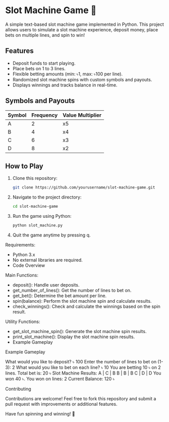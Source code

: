 # Slot Machine Game 🎰

A simple text-based slot machine game implemented in Python. This project allows users to simulate a slot machine experience, deposit money, place bets on multiple lines, and spin to win!

## Features

- Deposit funds to start playing.
- Place bets on 1 to 3 lines.
- Flexible betting amounts (min: ৳1, max: ৳100 per line).
- Randomized slot machine spins with custom symbols and payouts.
- Displays winnings and tracks balance in real-time.

## Symbols and Payouts

| Symbol | Frequency | Value Multiplier |
|--------|-----------|------------------|
| A      | 2         | x5              |
| B      | 4         | x4              |
| C      | 6         | x3              |
| D      | 8         | x2              |

## How to Play

1. Clone this repository:
   ```bash
   git clone https://github.com/yourusername/slot-machine-game.git

2. Navigate to the project directory:
   ```bash
   cd slot-machine-game

4. Run the game using Python:
   ```bash
   python slot_machine.py

5. Quit the game anytime by pressing q.



Requirements: 
   - Python 3.x
   - No external libraries are required.
   - Code Overview



Main Functions:

   - deposit(): Handle user deposits.
   - get_number_of_lines(): Get the number of lines to bet on.
   - get_bet(): Determine the bet amount per line.
   - spin(balance): Perform the slot machine spin and calculate results.
   - check_winnings(): Check and calculate the winnings based on the spin result.


Utility Functions:

   - get_slot_machine_spin(): Generate the slot machine spin results.
   - print_slot_machine(): Display the slot machine spin results.
   - Example Gameplay


Example Gameplay

What would you like to deposit? ৳ 100
Enter the number of lines to bet on (1-3): 2
What would you like to bet on each line? ৳ 10
You are betting 10 ৳ on 2 lines. Total bet is: 20 ৳
Slot Machine Results:
A | C | B
B | B | B
C | D | D
You won 40 ৳.
You won on lines: 2
Current Balance: 120 ৳



Contributing

Contributions are welcome! Feel free to fork this repository and submit a pull request with improvements or additional features.

Have fun spinning and winning! 🎉
